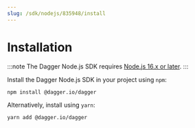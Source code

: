 ```yaml
---
slug: /sdk/nodejs/835948/install
---
```



# Installation

:::note
The Dagger Node.js SDK requires [Node.js 16.x or later](https://nodejs.org/en/download/).
:::

Install the Dagger Node.js SDK in your project using `npm`:

```shell
npm install @dagger.io/dagger
```

Alternatively, install using `yarn`:

```shell
yarn add @dagger.io/dagger
```
